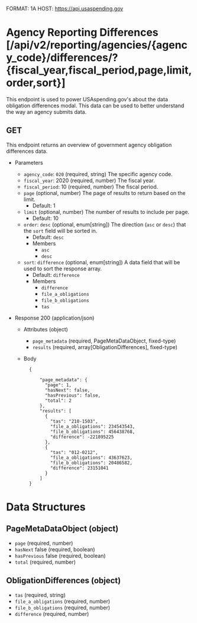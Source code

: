 FORMAT: 1A
HOST: https://api.usaspending.gov

# Agency Reporting Differences [/api/v2/reporting/agencies/{agency_code}/differences/?{fiscal_year,fiscal_period,page,limit,order,sort}]

This endpoint is used to power USAspending.gov's about the data obligation differences modal. This data can be used to better understand the way an agency submits data.

## GET

This endpoint returns an overview of government agency obligation differences data.

+ Parameters
    + `agency_code`: `020` (required, string)
        The specific agency code.
    + `fiscal_year`: 2020 (required, number)
        The fiscal year.
    + `fiscal_period`: 10 (required, number)
        The fiscal period.
    + `page` (optional, number)
        The page of results to return based on the limit.
        + Default: 1
    + `limit` (optional, number)
        The number of results to include per page.
        + Default: 10
    + `order`: `desc` (optional, enum[string])
        The direction (`asc` or `desc`) that the `sort` field will be sorted in.
        + Default: `desc`
        + Members
            + `asc`
            + `desc`
    + `sort`: `difference` (optional, enum[string])
        A data field that will be used to sort the response array.
        + Default: `difference`
        + Members
            + `difference`
            + `file_a_obligations`
            + `file_b_obligations`
            + `tas`

+ Response 200 (application/json)

    + Attributes (object)
        + `page_metadata` (required, PageMetaDataObject, fixed-type)
        + `results` (required, array[ObligationDifferences], fixed-type)
    + Body

            {

                "page_metadata": {
                  "page": 1,
                  "hasNext": false,
                  "hasPrevious": false,
                  "total": 2
                },
                "results": [
                  {
                    "tas": "210-1503",
                    "file_a_obligations": 234543543,
                    "file_b_obligations": 456438768,
                    "difference": -221895225
                  },
                  {
                    "tas": "012-0212",
                    "file_a_obligations": 43637623,
                    "file_b_obligations": 20486582,
                    "difference": 23151041
                  }
                ]
            }

# Data Structures

## PageMetaDataObject (object)
+ `page` (required, number)
+ `hasNext` false (required, boolean)
+ `hasPrevious` false (required, boolean)
+ `total` (required, number)

## ObligationDifferences (object)
+ `tas` (required, string)
+ `file_a_obligations` (required, number)
+ `file_b_obligations` (required, number)
+ `difference` (required, number)
